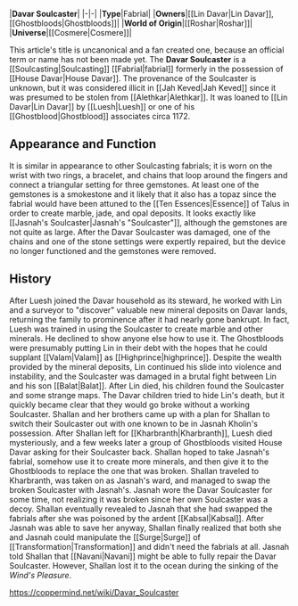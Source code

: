 |**Davar Soulcaster**|
|-|-|
|**Type**|Fabrial|
|**Owners**|[[Lin Davar\|Lin Davar]], [[Ghostbloods\|Ghostbloods]]|
|**World of Origin**|[[Roshar\|Roshar]]|
|**Universe**|[[Cosmere\|Cosmere]]|

This article's title is uncanonical and a fan created one, because an official term or name has not been made yet.
The **Davar Soulcaster** is a [[Soulcasting\|Soulcasting]] [[Fabrial\|fabrial]] formerly in the possession of [[House Davar\|House Davar]].
The provenance of the Soulcaster is unknown, but it was considered illicit in [[Jah Keved\|Jah Keved]] since it was presumed to be stolen from [[Alethkar\|Alethkar]]. It was loaned to [[Lin Davar\|Lin Davar]] by [[Luesh\|Luesh]] or one of his [[Ghostblood\|Ghostblood]] associates circa 1172.

## Appearance and Function
It is similar in appearance to other Soulcasting fabrials; it is worn on the wrist with two rings, a bracelet, and chains that loop around the fingers and connect a triangular setting for three gemstones. At least one of the gemstones is a smokestone and it likely that it also has a topaz since the fabrial would have been attuned to the [[Ten Essences\|Essence]] of Talus in order to create marble, jade, and opal deposits. It looks exactly like [[Jasnah's Soulcaster\|Jasnah's "Soulcaster"]], although the gemstones are not quite as large. After the Davar Soulcaster was damaged, one of the chains and one of the stone settings were expertly repaired, but the device no longer functioned and the gemstones were removed.

## History
After Luesh joined the Davar household as its steward, he worked with Lin and a surveyor to "discover" valuable new mineral deposits on Davar lands, returning the family to prominence after it had nearly gone bankrupt. In fact, Luesh was trained in using the Soulcaster to create marble and other minerals. He declined to show anyone else how to use it. The Ghostbloods were presumably putting Lin in their debt with the hopes that he could supplant [[Valam\|Valam]] as [[Highprince\|highprince]].
Despite the wealth provided by the mineral deposits, Lin continued his slide into violence and instability, and the Soulcaster was damaged in a brutal fight between Lin and his son [[Balat\|Balat]]. After Lin died, his children found the Soulcaster and some strange maps.
The Davar children tried to hide Lin's death, but it quickly became clear that they would go broke without a working Soulcaster. Shallan and her brothers came up with a plan for Shallan to switch their Soulcaster out with one known to be in Jasnah Kholin's possession. After Shallan left for [[Kharbranth\|Kharbranth]], Luesh died mysteriously, and a few weeks later a group of Ghostbloods visited House Davar asking for their Soulcaster back. Shallan hoped to take Jasnah's fabrial, somehow use it to create more minerals, and then give it to the Ghostbloods to replace the one that was broken.
Shallan traveled to Kharbranth, was taken on as Jasnah's ward, and managed to swap the broken Soulcaster with Jasnah's. Jasnah wore the Davar Soulcaster for some time, not realizing it was broken since her own Soulcaster was a decoy. Shallan eventually revealed to Jasnah that she had swapped the fabrials after she was poisoned by the ardent [[Kabsal\|Kabsal]]. After Jasnah was able to save her anyway, Shallan finally realized that both she and Jasnah could manipulate the [[Surge\|Surge]] of [[Transformation\|Transformation]] and didn't need the fabrials at all.
Jasnah told Shallan that [[Navani\|Navani]] might be able to fully repair the Davar Soulcaster. However, Shallan lost it to the ocean during the sinking of the *Wind's Pleasure*.



https://coppermind.net/wiki/Davar_Soulcaster